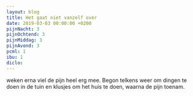 ```yaml
---
layout: blog
title: Het gaat niet vanzelf over
date: 2019-03-03 00:00:00 +0200
pijnNacht: 3
pijnOchtend: 3
pijnMiddag: 3
pijnAvond: 3
pcml: 1
ibu: 1
diclo: 
---
```


weken erna viel de pijn heel erg mee. Begon telkens weer om dingen te doen in de tuin en klusjes om het huis te doen, waarna de pijn toenam.

